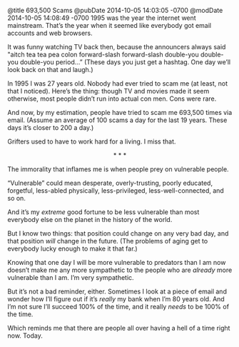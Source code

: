 @title 693,500 Scams
@pubDate 2014-10-05 14:03:05 -0700
@modDate 2014-10-05 14:08:49 -0700
1995 was the year the internet went mainstream. That’s the year when it seemed like everybody got email accounts and web browsers.

It was funny watching TV back then, because the announcers always said "aitch tea tea pea colon forward-slash forward-slash double-you double-you double-you period…” (These days you just get a hashtag. One day we’ll look back on that and laugh.)

In 1995 I was 27 years old. Nobody had ever tried to scam me (at least, not that I noticed). Here’s the thing: though TV and movies made it seem otherwise, most people didn’t run into actual con men. Cons were rare.

And now, by my estimation, people have tried to scam me 693,500 times via email. (Assume an average of 100 scams a day for the last 19 years. These days it’s closer to 200 a day.)

Grifters used to have to work hard for a living. I miss that.

<p style="text-align:center">* * *</p>

The immorality that inflames me is when people prey on vulnerable people.

“Vulnerable” could mean desperate, overly-trusting, poorly educated, forgetful, less-abled physically, less-privileged, less-well-connected, and so on.

And it’s my *extreme* good fortune to be less vulnerable than most everybody else on the planet in the history of the world.

But I know two things: that position could change on any very bad day, and that position *will* change in the future. (The problems of aging get to everybody lucky enough to make it that far.)

Knowing that one day I will be more vulnerable to predators than I am now doesn’t make me any more sympathetic to the people who are <em>already</em> more vulnerable than I am. I’m very sympathetic.

But it’s not a bad reminder, either. Sometimes I look at a piece of email and wonder how I’ll figure out if it’s *really* my bank when I’m 80 years old. And I’m not sure I’ll succeed 100% of the time, and it really *needs* to be 100% of the time.

Which reminds me that there are people all over having a hell of a time right now. Today.
